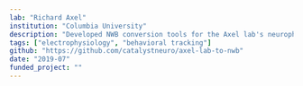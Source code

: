 ```yaml
---
lab: "Richard Axel"
institution: "Columbia University"
description: "Developed NWB conversion tools for the Axel lab's neurophysiology data, featuring both raw and processed data conversion capabilities. The project includes a comprehensive conversion pipeline with GUI tools for metadata editing and data visualization, supporting multiple data formats including NPZ and MAT files."
tags: ["electrophysiology", "behavioral tracking"]
github: "https://github.com/catalystneuro/axel-lab-to-nwb"
date: "2019-07"
funded_project: ""
---
```

